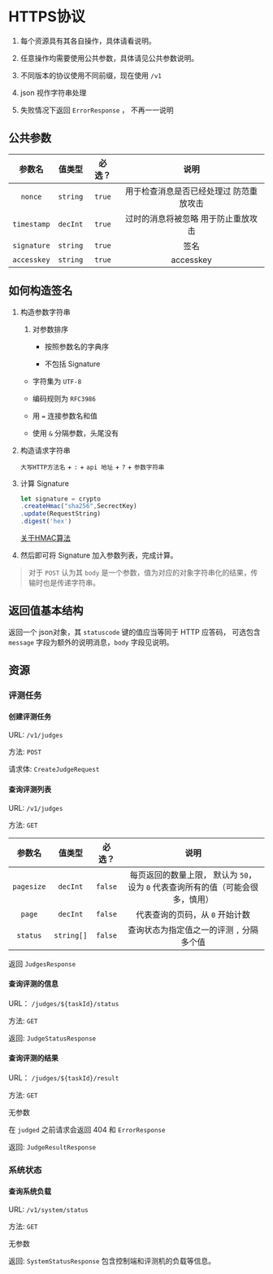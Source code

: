 # HTTPS协议

1. 每个资源具有其各自操作，具体请看说明。

2. 任意操作均需要使用公共参数，具体请见公共参数说明。

3. 不同版本的协议使用不同前缀，现在使用 `/v1`

4. json 视作字符串处理

5. 失败情况下返回 `ErrorResponse` ， 不再一一说明

## 公共参数

| 参数名 | 值类型 | 必选？ | 说明 |
| :-: | :-: | :-: | :-: |
| `nonce` | `string` | `true` | 用于检查消息是否已经处理过 防范重放攻击 |
| `timestamp` | `decInt` | `true` | 过时的消息将被忽略 用于防止重放攻击 |
| `signature` | `string` | `true` | 签名 |
| `accesskey` | `string` | `true` | accesskey |

## 如何构造签名

1. 构造参数字符串

    1. 对参数排序

        - 按照参数名的字典序

        - 不包括 Signature

    - 字符集为 `UTF-8`

    - 编码规则为 `RFC3986`

    - 用 `=` 连接参数名和值

    - 使用 `&` 分隔参数，头尾没有

2. 构造请求字符串

    `大写HTTP方法名` + `:` + `api 地址` + `?` + `参数字符串`

3. 计算 Signature

    ```typescript
    let signature = crypto
    .createHmac("sha256",SecrectKey)
    .update(RequestString)
    .digest('hex')
    ```

    [关于HMAC算法](https://www.biaodianfu.com/hmac.html)

4. 然后即可将 Signature 加入参数列表，完成计算。

>对于 `POST` 认为其 `body` 是一个参数，值为对应的对象字符串化的结果，传输时也是传递字符串。

## 返回值基本结构

返回一个 json对象，其 `statuscode` 键的值应当等同于 HTTP 应答码，
可选包含 `message` 字段为额外的说明消息，`body` 字段见说明。

## 资源

### 评测任务

#### 创建评测任务

URL: `/v1/judges`

方法: `POST`

请求体: `CreateJudgeRequest`

#### 查询评测列表

URL: `/v1/judges`

方法: `GET`

| 参数名 | 值类型 | 必选？ | 说明 |
| :-: | :-: | :-: | :-: |
| `pagesize` | `decInt` | `false` | 每页返回的数量上限， 默认为 `50`， 设为 `0` 代表查询所有的值（可能会很多，慎用）|
| `page` | `decInt` | `false` | 代表查询的页码，从 `0` 开始计数 |
| `status` | `string[]` | `false` | 查询状态为指定值之一的评测 `,` 分隔多个值 |

返回 `JudgesResponse`

#### 查询评测的信息

URL： `/judges/${taskId}/status`

方法: `GET`

返回: `JudgeStatusResponse`

#### 查询评测的结果

URL： `/judges/${taskId}/result`

方法: `GET`

无参数

在 `judged` 之前请求会返回 404 和 `ErrorResponse`

返回: `JudgeResultResponse`

### 系统状态

#### 查询系统负载

URL: `/v1/system/status`

方法: `GET`

无参数

返回: `SystemStatusResponse` 包含控制端和评测机的负载等信息。
